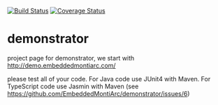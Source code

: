 [![Build Status](https://travis-ci.org/EmbeddedMontiArc/demonstrator.svg?branch=sbrunecker%2Fdevelop)](https://travis-ci.org/EmbeddedMontiArc/demonstrator)
[![Coverage Status](https://coveralls.io/repos/github/EmbeddedMontiArc/demonstrator/badge.svg?branch=sbrunecker%2Fdevelop)](https://coveralls.io/github/EmbeddedMontiArc/demonstrator?branch=sbrunecker%2Fdevelop)
# demonstrator

project page for demonstrator, we start with http://demo.embeddedmontiarc.com/

please test all of your code. For Java code use JUnit4 with Maven. For TypeScript code use Jasmin with Maven (see https://github.com/EmbeddedMontiArc/demonstrator/issues/6)
